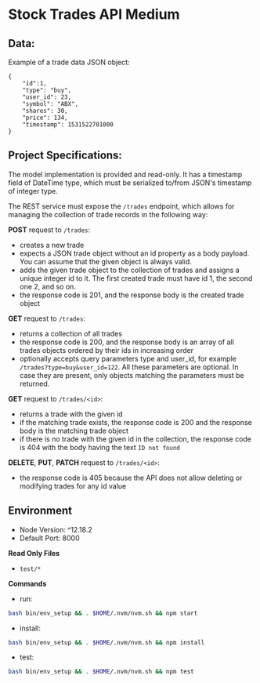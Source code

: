 # Stock Trades API Medium

## Data:
Example of a trade data JSON object:
```
{
    "id":1,
    "type": "buy",
    "user_id": 23,
    "symbol": "ABX",
    "shares": 30,
    "price": 134,
    "timestamp": 1531522701000
}
```

## Project Specifications:
The model implementation is provided and read-only. It has a timestamp field of DateTime type, which must be serialized to/from JSON's timestamp of integer type.

The REST service must expose the `/trades` endpoint, which allows for managing the collection of trade records in the following way:

**POST** request to `/trades`:

- creates a new trade
- expects a JSON trade object without an id property as a body payload. You can assume that the given object is always valid.
- adds the given trade object to the collection of trades and assigns a unique integer id to it. The first created trade must have id 1, the second one 2, and so on.
- the response code is 201, and the response body is the created trade object

**GET** request to `/trades`:

- returns a collection of all trades
- the response code is 200, and the response body is an array of all trades objects ordered by their ids in increasing order
- optionally accepts query parameters type and user_id, for example `/trades?type=buy&user_id=122`. All these parameters are optional. In case they are present, only objects matching the parameters must be returned.

**GET** request to `/trades/<id>`:

- returns a trade with the given id
- if the matching trade exists, the response code is 200 and the response body is the matching trade object
- if there is no trade with the given id in the collection, the response code is 404 with the body having the text `ID not found`

**DELETE**, **PUT**, **PATCH** request to `/trades/<id>`:

- the response code is 405 because the API does not allow deleting or modifying trades for any id value


## Environment 
- Node Version: ^12.18.2
- Default Port: 8000

**Read Only Files**
- `test/*`

**Commands**
- run: 
```bash
bash bin/env_setup && . $HOME/.nvm/nvm.sh && npm start
```
- install: 
```bash
bash bin/env_setup && . $HOME/.nvm/nvm.sh && npm install
```
- test: 
```bash
bash bin/env_setup && . $HOME/.nvm/nvm.sh && npm test
```
